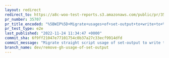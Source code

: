 ```yaml
---
layout: redirect
redirect_to: https://a8c-woo-test-reports.s3.amazonaws.com/public/pr/35707/e2e/index.html
pr_number: 35707
pr_title_encoded: "%5BWIP%5D+Migrate+usages+of+set-output+to+write+to+%24GITHUB_OUTPUT"
pr_test_type: e2e
last_published: "2022-11-24 11:34:47 +0000"
commit_sha: 6f9ff21047e77101754c0b37a27c33ecf9914dfd
commit_message: "Migrate straight script usage of set-output to write to"
branch_name: dev/remove-gh-usage-of-set-output
---
```

